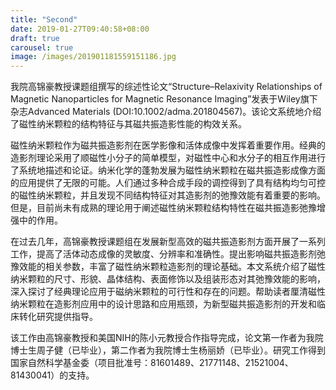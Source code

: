 ```yaml
---
title: "Second"
date: 2019-01-27T09:40:58+08:00
draft: true
carousel: true
image: /images/201901181559151186.jpg
---
```


我院高锦豪教授课题组撰写的综述性论文“Structure–Relaxivity Relationships of Magnetic Nanoparticles for Magnetic Resonance Imaging”发表于Wiley旗下杂志Advanced Materials (DOI:10.1002/adma.201804567)。该论文系统地介绍了磁性纳米颗粒的结构特征与其磁共振造影性能的构效关系。
<!--more-->

磁性纳米颗粒作为磁共振造影剂在医学影像和活体成像中发挥着重要作用。经典的造影剂理论采用了顺磁性小分子的简单模型，对磁性中心和水分子的相互作用进行了系统地描述和论证。纳米化学的蓬勃发展为磁性纳米颗粒在磁共振造影成像方面的应用提供了无限的可能。人们通过多种合成手段的调控得到了具有结构均匀可控的磁性纳米颗粒，并且发现不同结构特征对其造影剂的弛豫效能有着重要的影响。但是，目前尚未有成熟的理论用于阐述磁性纳米颗粒结构特性在磁共振造影弛豫增强中的作用。

[](http://chem.xmu.edu.cn/ueditor/asp/upload/image/20190115/15475137547206282.png)

在过去几年，高锦豪教授课题组在发展新型高效的磁共振造影剂方面开展了一系列工作，提高了活体动态成像的灵敏度、分辨率和准确性。提出影响磁共振造影剂弛豫效能的相关参数，丰富了磁性纳米颗粒造影剂的理论基础。本文系统介绍了磁性纳米颗粒的尺寸、形貌、晶体结构、表面修饰以及组装形态对其弛豫效能的影响，深入探讨了经典理论应用于磁纳米颗粒的可行性和存在的问题。帮助读者厘清磁性纳米颗粒在造影剂应用中的设计思路和应用瓶颈，为新型磁共振造影剂的开发和临床转化研究提供指导。

该工作由高锦豪教授和美国NIH的陈小元教授合作指导完成，论文第一作者为我院博士生周子健（已毕业），第二作者为我院博士生杨丽娇（已毕业）。研究工作得到国家自然科学基金委（项目批准号：81601489、21771148、21521004、81430041）的支持。
